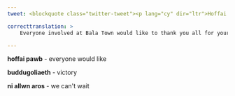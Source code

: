 ```yaml
---
tweet: <blockquote class="twitter-tweet"><p lang="cy" dir="ltr">Hoffai pawb sy’n ymwneud â Bala Town ddiolch i chi i gyd am eich cefnogaeth heddiw. Mae’r fuddugoliaeth hon i’t holl bobl sydd wedi ein cefnogi ac ni allwn aros i ddarganfod ein gwrthwynebwyr yn yr Ail Rownd Gymwys! Diolch yn fawr iawn <a href="https://twitter.com/hashtag/UTT?src=hash&amp;ref_src=twsrc%5Etfw">#UTT</a></p>&mdash; Bala Town F.C. (@BalaTownFC) <a href="https://twitter.com/BalaTownFC/status/1299111019218956294?ref_src=twsrc%5Etfw">August 27, 2020</a></blockquote> <script async src="https://platform.twitter.com/widgets.js" charset="utf-8"></script>

correcttranslation: >
    Everyone involved at Bala Town would like to thank you all for your support today. This victory is for all the people who have supported us and we can't wait to discover our opponents in the second qualifying round! Thank you very much #UTT

---
```


**hoffai pawb** - everyone would like

**buddugoliaeth** - victory

**ni allwn aros** - we can't wait


